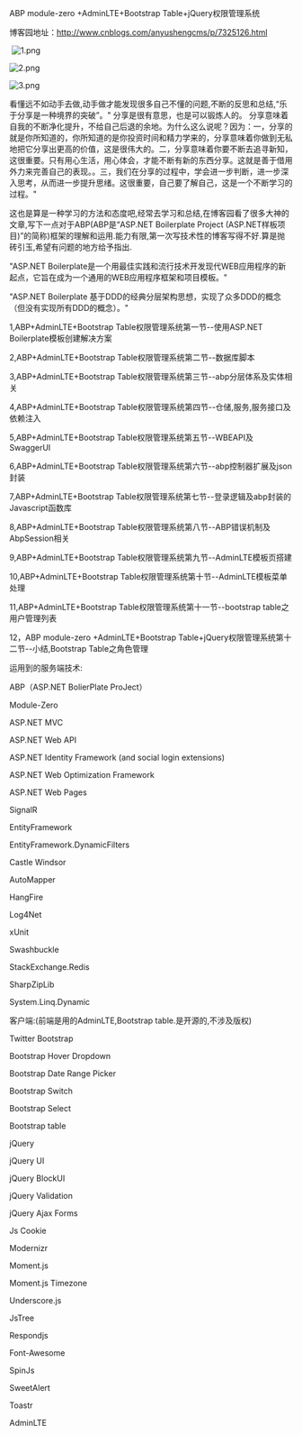 ABP module-zero +AdminLTE+Bootstrap Table+jQuery权限管理系统

博客园地址：http://www.cnblogs.com/anyushengcms/p/7325126.html


 ![1.png](http://upload-images.jianshu.io/upload_images/6855212-8d191ff98c8946f2.png?imageMogr2/auto-orient/strip%7CimageView2/2/w/1240)


![2.png](http://upload-images.jianshu.io/upload_images/6855212-7a978b6886d1768c.png?imageMogr2/auto-orient/strip%7CimageView2/2/w/1240)

![3.png](http://upload-images.jianshu.io/upload_images/6855212-db94be8a19ad98d6.png?imageMogr2/auto-orient/strip%7CimageView2/2/w/1240)






  看懂远不如动手去做,动手做才能发现很多自己不懂的问题,不断的反思和总结,“乐于分享是一种境界的突破”。" 分享是很有意思，也是可以锻炼人的。 分享意味着自我的不断净化提升，不给自己后退的余地。为什么这么说呢？因为：一，分享的就是你所知道的，你所知道的是你投资时间和精力学来的，分享意味着你做到无私地把它分享出更高的价值，这是很伟大的。二，分享意味着你要不断去追寻新知，这很重要。只有用心生活，用心体会，才能不断有新的东西分享。这就是善于借用外力来完善自己的表现。。三，我们在分享的过程中，学会进一步判断，进一步深入思考，从而进一步提升思绪。这很重要，自己要了解自己，这是一个不断学习的过程。"

   这也是算是一种学习的方法和态度吧,经常去学习和总结,在博客园看了很多大神的文章,写下一点对于ABP(ABP是“ASP.NET Boilerplate Project (ASP.NET样板项目)”的简称)框架的理解和运用.能力有限,第一次写技术性的博客写得不好.算是抛砖引玉,希望有问题的地方给予指出. 

 "ASP.NET Boilerplate是一个用最佳实践和流行技术开发现代WEB应用程序的新起点，它旨在成为一个通用的WEB应用程序框架和项目模板。"

"ASP.NET Boilerplate 基于DDD的经典分层架构思想，实现了众多DDD的概念（但没有实现所有DDD的概念）。"

1,ABP+AdminLTE+Bootstrap Table权限管理系统第一节--使用ASP.NET Boilerplate模板创建解决方案

2,ABP+AdminLTE+Bootstrap Table权限管理系统第二节--数据库脚本

3,ABP+AdminLTE+Bootstrap Table权限管理系统第三节--abp分层体系及实体相关

4,ABP+AdminLTE+Bootstrap Table权限管理系统第四节--仓储,服务,服务接口及依赖注入

5,ABP+AdminLTE+Bootstrap Table权限管理系统第五节--WBEAPI及SwaggerUI

6,ABP+AdminLTE+Bootstrap Table权限管理系统第六节--abp控制器扩展及json封装

7,ABP+AdminLTE+Bootstrap Table权限管理系统第七节--登录逻辑及abp封装的Javascript函数库

8,ABP+AdminLTE+Bootstrap Table权限管理系统第八节--ABP错误机制及AbpSession相关

9,ABP+AdminLTE+Bootstrap Table权限管理系统第九节--AdminLTE模板页搭建

10,ABP+AdminLTE+Bootstrap Table权限管理系统第十节--AdminLTE模板菜单处理

11,ABP+AdminLTE+Bootstrap Table权限管理系统第十一节--bootstrap table之用户管理列表

12，ABP module-zero +AdminLTE+Bootstrap Table+jQuery权限管理系统第十二节--小结,Bootstrap Table之角色管理

运用到的服务端技术:

ABP（ASP.NET BolierPlate ProJect）

Module-Zero

ASP.NET MVC

ASP.NET Web API

ASP.NET Identity Framework (and social login extensions)

ASP.NET Web Optimization Framework

ASP.NET Web Pages

SignalR

EntityFramework

EntityFramework.DynamicFilters

Castle Windsor

AutoMapper

HangFire

Log4Net

xUnit

Swashbuckle

StackExchange.Redis

SharpZipLib

System.Linq.Dynamic

客户端:(前端是用的AdminLTE,Bootstrap  table.是开源的,不涉及版权)

Twitter Bootstrap

Bootstrap Hover Dropdown

Bootstrap Date Range Picker

Bootstrap Switch

Bootstrap Select

Bootstrap table

jQuery

jQuery UI

jQuery BlockUI

jQuery Validation

jQuery Ajax Forms

Js Cookie

Modernizr

Moment.js

Moment.js Timezone

Underscore.js

JsTree

Respondjs

Font-Awesome

SpinJs

SweetAlert

Toastr

AdminLTE


